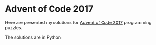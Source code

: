 # Advent of Code 2017

Here are presented my solutions for [Advent of Code 2017](http://adventofcode.com/2017) programming puzzles.

The solutions are in Python
